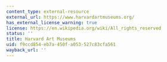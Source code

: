 ```yaml
---
content_type: external-resource
external_url: https://www.harvardartmuseums.org/
has_external_license_warning: true
license: https://en.wikipedia.org/wiki/All_rights_reserved
status: ''
title: Harvard Art Museums
uid: f9ccd854-eb7a-450f-a053-527c83cfa561
wayback_url: ''
---
```

